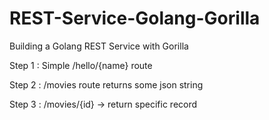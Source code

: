# REST-Service-Golang-Gorilla
Building a Golang REST Service with Gorilla

Step 1 : Simple /hello/{name} route 

Step 2 : /movies route returns some json string

Step 3 : /movies/{id} -> return specific record